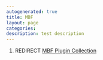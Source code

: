 ```yaml
---
autogenerated: true
title: MBF
layout: page
categories: 
description: test description
---
```


1.  REDIRECT [MBF Plugin Collection](MBF_Plugin_Collection)
